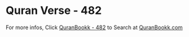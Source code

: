 # Quran Verse - 482 

For more infos, Click [QuranBookk - 482](https://www.quranbookk.com/quran/search?q=482) to Search at [QuranBookk.com](http://quranbookk.com/)